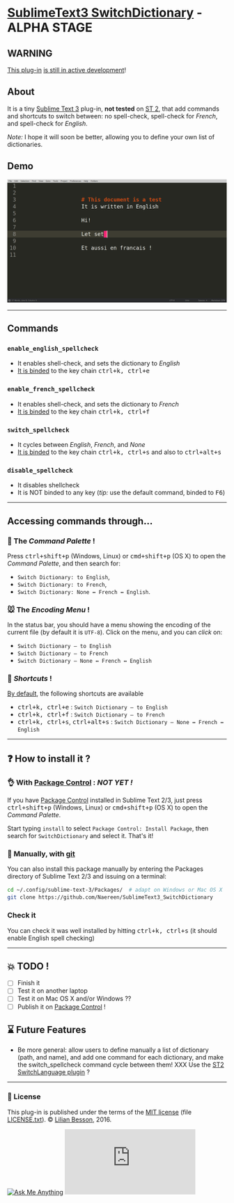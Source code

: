 # [SublimeText3 SwitchDictionary](https://github.com/Naereen/SublimeText3_SwitchDictionary/) - ALPHA STAGE
## WARNING
[This plug-in](https://github.com/Naereen/SublimeText3_SwitchDictionary/) [is still in active development](https://github.com/Naereen/SublimeText3_SwitchDictionary/graphs/commit-activity)!

## About
It is a tiny [Sublime Text 3](https://www.sublimetext.com/3) plug-in, **not tested** on [ST 2](https://www.sublimetext.com/), that add commands and shortcuts to switch between: no spell-check, spell-check for *French*, and spell-check for *English*.

*Note:* I hope it will soon be better, allowing you to define your own list of dictionaries.

## Demo
![demo of Sublime Text 3 'SwitchDictionary' plugin (gif)](demo_SublimeText3_SwitchDictionary_plugin.gif)

----

## Commands
### `enable_english_spellcheck`
  - It enables shell-check, and sets the dictionary to *English*
  - [It is binded](Default.sublime-keymap) to the key chain <kbd>ctrl+k, ctrl+e</kbd>

### `enable_french_spellcheck`
  - It enables shell-check, and sets the dictionary to *French*
  - [It is binded](Default.sublime-keymap) to the key chain <kbd>ctrl+k, ctrl+f</kbd>

### `switch_spellcheck`
  - It cycles between *English*, *French*, and *None*
  - [It is binded](Default.sublime-keymap) to the key chain <kbd>ctrl+k, ctrl+s</kbd> and also to <kbd>ctrl+alt+s</kbd>

### `disable_spellcheck`
  - It disables shellcheck
  - It is NOT binded to any key (*tip:* use the default command, binded to <kbd>F6</kbd>)

----

## Accessing commands through...
### :notebook: The *Command Palette* !
Press <kbd>ctrl+shift+p</kbd> (Windows, Linux) or <kbd>cmd+shift+p</kbd> (OS X) to open the *Command Palette*, and then search for:

 - `Switch Dictionary: to English`,
 - `Switch Dictionary: to French`,
 - `Switch Dictionary: None ↔ French ↔ English`.

### :mouse: The *Encoding Menu* !
In the status bar, you should have a menu showing the encoding of the current file (by default it is `UTF-8`).
Click on the menu, and you can *click* on:

 - `Switch Dictionary – to English`
 - `Switch Dictionary – to French`
 - `Switch Dictionary – None ↔ French ↔ English`

### :musical_keyboard: *Shortcuts* !
[By default](Default.sublime-keymap), the following shortcuts are available

 - <kbd>ctrl+k, ctrl+e</kbd> : `Switch Dictionary – to English`
 - <kbd>ctrl+k, ctrl+f</kbd> : `Switch Dictionary – to French`
 - <kbd>ctrl+k, ctrl+s</kbd>, <kbd>ctrl+alt+s</kbd> : `Switch Dictionary – None ↔ French ↔ English`

----

## :question: How to install it ?
### :ok_hand: With [Package Control](https://packagecontrol.io/) : *NOT YET !*
If you have [Package Control](https://packagecontrol.io/) installed in Sublime Text 2/3, just press <kbd>ctrl+shift+p</kbd> (Windows, Linux) or <kbd>cmd+shift+p</kbd> (OS X) to open the *Command Palette*.

Start typing `install` to select `Package Control: Install Package`, then search for `SwitchDictionary` and select it. That's it!

### :floppy_disk: Manually, with [git](https://git-scm.com/)
You can also install this package manually by entering the Packages directory of Sublime Text 2/3 and issuing on a terminal:

```bash
cd ~/.config/sublime-text-3/Packages/  # adapt on Windows or Mac OS X
git clone https://github.com/Naereen/SublimeText3_SwitchDictionary
```

### Check it
You can check it was well installed by hitting <kbd>ctrl+k, ctrl+s</kbd> (it should enable English spell checking)

----

## :boom: TODO !
- [ ] Finish it
- [ ] Test it on another laptop
- [ ] Test it on Mac OS X and/or Windows ??
- [ ] Publish it on [Package Control](https://packagecontrol.io/) !

## :hourglass: Future Features
- Be more general: allow users to define manually a list of dictionary (path, and name), and add one command for each dictionary, and make the switch_spellcheck command cycle between them! XXX Use the [ST2 SwitchLanguage plugin](https://packagecontrol.io/packages/SwitchLanguage) ?

----

### :scroll: License
This plug-in is published under the terms of the [MIT license](http://lbesson.mit-license.org/) (file [LICENSE.txt](LICENSE.txt)).
© [Lilian Besson](https://github.com/Naereen), 2016.

[![Ask Me Anything](https://img.shields.io/badge/ask%20me-anything-1abc9c.svg)](https://github.com/Naereen/ama)
[![Analytics](https://ga-beacon.appspot.com/UA-38514290-17/github.com/Naereen/SublimeText3_SwitchDictionary/README.md?pixel)](https://github.com/Naereen/SublimeText3_SwitchDictionary/)
